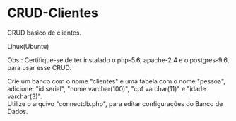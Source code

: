 # CRUD-Clientes
CRUD basico de clientes.

Linux(Ubuntu)

Obs.: Certifique-se de ter instalado o php-5.6, apache-2.4 e o postgres-9.6, para usar esse CRUD.

Crie um banco com o nome "clientes" e uma tabela com o nome "pessoa", adicione: "id serial", "nome varchar(100)", "cpf varchar(11)" e "idade varchar(3)".<br>
Utilize o arquivo "connectdb.php", para editar configurações do Banco de Dados.
